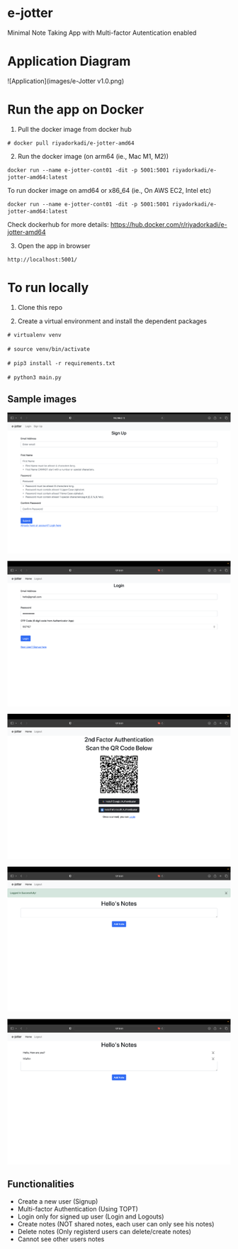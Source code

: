 # e-jotter

Minimal Note Taking App with Multi-factor Autentication enabled

# Application Diagram

![Application](images/e-Jotter v1.0.png)


# Run the app on Docker

1. Pull the docker image from docker hub

```
# docker pull riyadorkadi/e-jotter-amd64
```

2. Run the docker image (on arm64 (ie., Mac M1, M2))

```
docker run --name e-jotter-cont01 -dit -p 5001:5001 riyadorkadi/e-jotter-amd64:latest
```

To run docker image on amd64 or x86_64 (ie., On AWS EC2, Intel etc)

```
docker run --name e-jotter-cont01 -dit -p 5001:5001 riyadorkadi/e-jotter-amd64:latest
```

Check dockerhub for more details: https://hub.docker.com/r/riyadorkadi/e-jotter-amd64

3. Open the app in browser

```
http://localhost:5001/
```

# To run locally 

1. Clone this repo 

2. Create a virtual environment and install the dependent packages

```
# virtualenv venv

# source venv/bin/activate

# pip3 install -r requirements.txt

# python3 main.py
```

## Sample images

![Signup Page Blank](images/Sign_up_page.png "Sign Up Page")

![Signup Page Filled](images/Login_page.png "Login Page")

![MFA QR Page](images/MFA_Scan_Page.png "MFA QR Code")

![Login Page](images/Successful_loggedIn_page.png "Successfully Logged In Page")

![Home Page](images/Notes_page.png "Authentic user's home page containing notes")

## Functionalities

- Create a new user (Signup)
- Multi-factor Authentication (Using TOPT)
- Login only for signed up user (Login and Logouts)
- Create notes (NOT shared notes, each user can only see his notes)
- Delete notes (Only registerd users can delete/create notes)
- Cannot see other users notes
